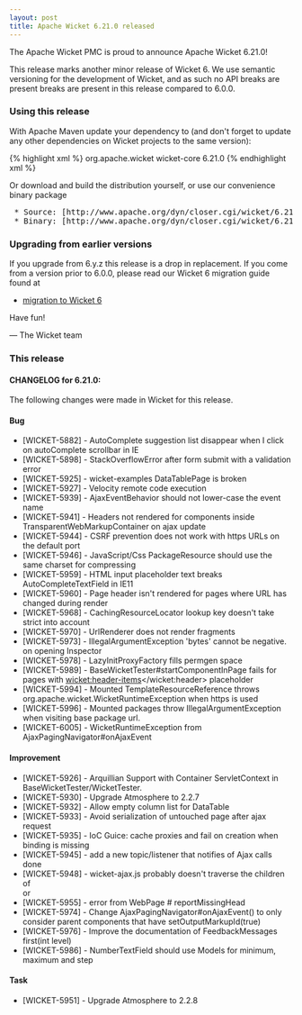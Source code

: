 ```yaml
---
layout: post
title: Apache Wicket 6.21.0 released
---
```


The Apache Wicket PMC is proud to announce Apache Wicket 6.21.0!

This release marks another minor release of Wicket 6. We
use semantic versioning for the development of Wicket, and as such no
API breaks are present breaks are present in this release compared to
6.0.0.

### Using this release

With Apache Maven update your dependency to (and don't forget to
update any other dependencies on Wicket projects to the same version):

{% highlight xml %}
<dependency>
<groupId>org.apache.wicket</groupId>
<artifactId>wicket-core</artifactId>
<version>6.21.0</version>
</dependency>
{% endhighlight xml %}

Or download and build the distribution yourself, or use our
convenience binary package

<div class="highlight"><pre>
 * Source: [http://www.apache.org/dyn/closer.cgi/wicket/6.21.0](http://www.apache.org/dyn/closer.cgi/wicket/6.21.0)
 * Binary: [http://www.apache.org/dyn/closer.cgi/wicket/6.21.0/binaries](http://www.apache.org/dyn/closer.cgi/wicket/6.21.0/binaries)
</pre></div>

### Upgrading from earlier versions

If you upgrade from 6.y.z this release is a drop in replacement. If
you come from a version prior to 6.0.0, please read our Wicket 6
migration guide found at

 * [migration to Wicket 6]( https://cwiki.apache.org/confluence/display/WICKET/Migration+to+Wicket+6.0)

Have fun!

— The Wicket team



### This release

#### CHANGELOG for 6.21.0:

The following changes were made in Wicket for this release.

#### Bug

* [WICKET-5882] - AutoComplete suggestion list disappear when I click on autoComplete scrollbar in IE
* [WICKET-5898] - StackOverflowError after form submit with a validation error
* [WICKET-5925] - wicket-examples DataTablePage is broken
* [WICKET-5927] - Velocity remote code execution
* [WICKET-5939] - AjaxEventBehavior should not lower-case the event name
* [WICKET-5941] - Headers not rendered for components inside TransparentWebMarkupContainer on ajax update
* [WICKET-5944] - CSRF prevention does not work with https URLs on the default port
* [WICKET-5946] - JavaScript/Css PackageResource should use the same charset for compressing
* [WICKET-5959] - HTML input placeholder text breaks AutoCompleteTextField in IE11
* [WICKET-5960] - Page header isn't rendered for pages where URL has changed during render
* [WICKET-5968] - CachingResourceLocator lookup key doesn't take strict into account
* [WICKET-5970] - UrlRenderer does not render fragments
* [WICKET-5973] - IllegalArgumentException 'bytes' cannot be negative. on opening Inspector
* [WICKET-5978] - LazyInitProxyFactory fills permgen space
* [WICKET-5989] - BaseWicketTester#startComponentInPage fails for pages with <wicket:header-items></wicket:header> placeholder
* [WICKET-5994] - Mounted TemplateResourceReference throws org.apache.wicket.WicketRuntimeException when https is used
* [WICKET-5996] - Mounted packages throw IllegalArgumentException when visiting base package url.
* [WICKET-6005] - WicketRuntimeException from AjaxPagingNavigator#onAjaxEvent

#### Improvement

* [WICKET-5926] - Arquillian Support with Container ServletContext in BaseWicketTester/WicketTester.
* [WICKET-5930] - Upgrade Atmosphere to 2.2.7
* [WICKET-5932] - Allow empty column list for DataTable
* [WICKET-5933] - Avoid serialization of untouched page after ajax request
* [WICKET-5935] - IoC Guice: cache proxies and fail on creation when binding is missing
* [WICKET-5945] - add a new topic/listener that notifies of Ajax calls done
* [WICKET-5948] - wicket-ajax.js probably doesn't traverse the children of <div> or <span>
* [WICKET-5955] - error from WebPage # reportMissingHead
* [WICKET-5974] - Change AjaxPagingNavigator#onAjaxEvent() to only consider parent components that have setOutputMarkupId(true)
* [WICKET-5976] - Improve the documentation of FeedbackMessages first(int level)
* [WICKET-5986] - NumberTextField<N> should use Models for minimum, maximum and step

#### Task

* [WICKET-5951] - Upgrade Atmosphere to 2.2.8
